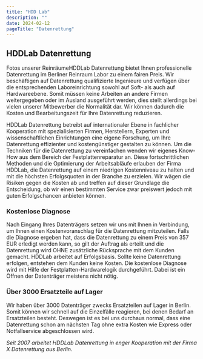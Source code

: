 ```yaml
---
titLe: "HDD Lab"
description: ""
date: 2024-02-12
pageTitle: "Datenrettung"
---
```


## HDDLab Datenrettung

Fotos unserer ReinräumeHDDLab Datenrettung bietet Ihnen professionelle Datenrettung im Berliner Reinraum Labor zu einem fairen Preis. Wir beschäftigen auf Datenrettung qualifizierte Ingenieure und verfügen über die entsprechenden Laboreinrichtung sowohl auf Soft- als auch auf Hardwareebene. Somit müssen keine Arbeiten an andere Firmen weitergegeben oder im Ausland ausgeführt werden, dies stellt allerdings bei vielen unserer Mitbewerber die Normalität dar. Wir können dadurch die Kosten und Bearbeitungszeit für Ihre Datenrettung reduzieren.

HDDLab Datenrettung betreibt auf internationaler Ebene in fachlicher Kooperation mit spezialisierten Firmen, Herstellern, Experten und wissenschaftlichen Einrichtungen eine eigene Forschung, um Ihre Datenrettung effizienter und kostengünstiger gestalten zu können. Um die Techniken für die Datenrettung zu vereinfachen wenden wir eigenes Know-How aus dem Bereich der Festplattenreparatur an. Diese fortschrittlichen Methoden und die Optimierung der Arbeitsabläufe erlauben der Firma HDDLab, die Datenrettung auf einem niedrigen Kostenniveau zu halten und mit die höchsten Erfolgsquoten in der Branche zu erzielen. Wir wägen die Risiken gegen die Kosten ab und treffen auf dieser Grundlage die Entscheidung, ob wir einen bestimmten Service zwar preiswert jedoch mit guten Erfolgschancen anbieten können.

### Kostenlose Diagnose

Nach Eingang Ihres Datenträgers setzen wir uns mit Ihnen in Verbindung, um Ihnen einen Kostenvoranschlag für die Datenrettung mitzuteilen. Falls die Diagnose ergeben hat, dass die Datenrettung zu einem Preis von 357 EUR erledigt werden kann, so gilt der Auftrag als erteilt und die Datenrettung wird OHNE zusätzliche Rücksprache mit dem Kunden gemacht. HDDLab arbeitet auf Erfolgsbasis. Sollte keine Datenrettung erfolgen, entstehen dem Kunden keine Kosten. Die kostenlose Diagnose wird mit Hilfe der Festplatten-Hardwarelogik durchgeführt. Dabei ist ein Öffnen der Datenträger meistens nicht nötig.

### Über 3000 Ersatzteile auf Lager

Wir haben über 3000 Datenträger zwecks Ersatzteilen auf Lager in Berlin. Somit können wir schnell auf die Einzelfälle reagieren, bei denen Bedarf an Ersatzteilen besteht. Deswegen ist es bei uns durchaus normal, dass eine Datenrettung schon am nächsten Tag ohne extra Kosten wie Express oder Notfallservice abgeschlossen wird.

*Seit 2007 arbeitet HDDLab Datenrettung in enger Kooperation mit der Firma X Datenrettung aus Berlin.*
